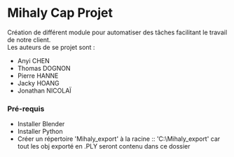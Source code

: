 # Mihaly Cap Projet
Création de différent module pour automatiser des tâches facilitant le travail de notre client. </br>
Les auteurs de se projet sont :
- Anyi CHEN </br>
- Thomas DOGNON </br>
- Pierre HANNE </br>
- Jacky HOANG </br>
- Jonathan NICOLAÏ </br>
### Pré-requis
- Installer Blender </br>
- Installer Python </br>
- Créer un répertoire 'Mihaly_export' à la racine :: 'C:\Mihaly_export' car tout les obj exporté en .PLY seront contenu dans ce dossier
